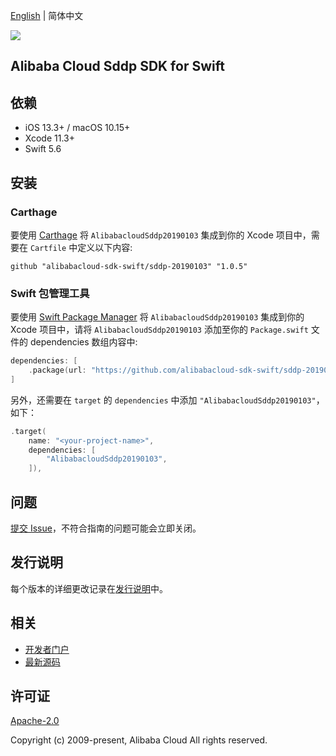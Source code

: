 [English](README.md) | 简体中文

![](https://aliyunsdk-pages.alicdn.com/icons/AlibabaCloud.svg)

## Alibaba Cloud Sddp SDK for Swift

## 依赖

- iOS 13.3+ / macOS 10.15+
- Xcode 11.3+
- Swift 5.6

## 安装

### Carthage

要使用 [Carthage](https://github.com/Carthage/Carthage) 将 `AlibabacloudSddp20190103` 集成到你的 Xcode 项目中，需要在 `Cartfile` 中定义以下内容:

```ogdl
github "alibabacloud-sdk-swift/sddp-20190103" "1.0.5"
```

### Swift 包管理工具

要使用 [Swift Package Manager](https://swift.org/package-manager/) 将 `AlibabacloudSddp20190103` 集成到你的 Xcode 项目中，请将 `AlibabacloudSddp20190103` 添加至你的 `Package.swift` 文件的 dependencies 数组内容中:

```swift
dependencies: [
    .package(url: "https://github.com/alibabacloud-sdk-swift/sddp-20190103.git", from: "1.0.5")
]
```

另外，还需要在 `target` 的 `dependencies` 中添加 `"AlibabacloudSddp20190103"`，如下：

```swift
.target(
    name: "<your-project-name>",
    dependencies: [
        "AlibabacloudSddp20190103",
    ]),
```

## 问题

[提交 Issue](https://github.com/alibabacloud-sdk-swift/sddp-20190103/issues/new)，不符合指南的问题可能会立即关闭。

## 发行说明

每个版本的详细更改记录在[发行说明](./ChangeLog.txt)中。

## 相关

* [开发者门户](https://next.api.aliyun.com/home)
* [最新源码](https://github.com/alibabacloud-sdk-swift/sddp-20190103)

## 许可证

[Apache-2.0](http://www.apache.org/licenses/LICENSE-2.0)

Copyright (c) 2009-present, Alibaba Cloud All rights reserved.
